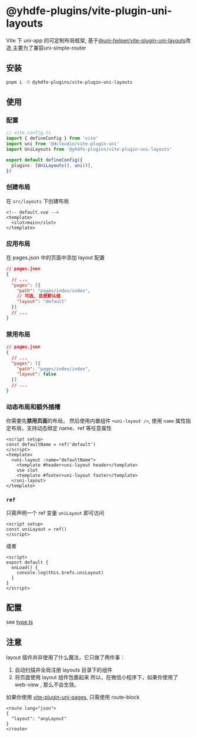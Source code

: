 # @yhdfe-plugins/vite-plugin-uni-layouts

Vite 下 uni-app 的可定制布局框架, 基于[@uni-helper/vite-plugin-uni-layouts](https://github.com/uni-helper/vite-plugin-uni-layouts)改造,主要为了兼容uni-simple-router

## 安装

```bash
pnpm i -D @yhdfe-plugins/vite-plugin-uni-layouts
```

## 使用

### 配置

```ts
// vite.config.ts
import { defineConfig } from 'vite'
import uni from '@dcloudio/vite-plugin-uni'
import UniLayouts from '@yhdfe-plugins/vite-plugin-uni-layouts'

export default defineConfig({
  plugins: [UniLayouts(), uni()],
})
```

### 创建布局

在 `src/layouts` 下创建布局

```vue
<!-- default.vue -->
<template>
  <slot>main</slot>
</template>
```

### 应用布局

在 pages.json 中的页面中添加 layout 配置

```json
// pages.json
{
  // ...
  "pages": [{
    "path": "pages/index/index",
    // 可选, 这是默认值
    "layout": "default"
  }]
  // ...
}
```

### 禁用布局

```json
// pages.json
{
  // ...
  "pages": [{
    "path": "pages/index/index",
    "layout": false
  }]
  // ...
}
```

### 动态布局和额外插槽

你需要先**禁用页面**的布局， 然后使用内置组件 `<uni-layout />`, 使用 `name` 属性指定布局，支持动态绑定 name、ref 等任意属性

```vue
<script setup>
const defaultName = ref('default')
</script>
<template>
  <uni-layout :name="defaultName">
    <template #header>uni-layout header</template>
    use slot
    <template #footer>uni-layout footer</template>
  </uni-layout>
</template>
```

### `ref`

只需声明一个 ref 变量 `uniLayout` 即可访问

```vue
<script setup>
const uniLayout = ref()
</script>
```

或者

```vue
<script>
export default {
  onLoad() {
    console.log(this.$refs.uniLayout)
  }
}
</script>
```

## 配置

see [type.ts](./src/types.ts)

## 注意

layout 插件并非使用了什么魔法，它只做了两件事：

1. 自动扫描并全局注册 layouts 目录下的组件
2. 将页面使用 layout 组件包裹起来
   所以，在微信小程序下，如果你使用了 web-view , 那么不会生效。

如果你使用 [vite-plugin-uni-pages](https://github.com/uni-helper/vite-plugin-uni-pages), 只需使用 route-block

```vue
<route lang="json">
{
  "layout": "anyLayout"
}
</route>
```
